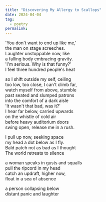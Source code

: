 ```yaml
---
title: "Discovering My Allergy to Scallops"
date: 2024-04-04
tag:
  - poetry
permalink:
---
```


'You don't want to end up like me,'   
the man on stage screeches.    
Laughter unstoppable now, like   
a falling body embracing gravity.    
'I'm serious. Why is that funny?'    
I feel three hundred people's heat  

so I shift outside my self, ceiling    
too low, too close, I can't climb far,    
watch myself from above, stumble    
past seated and slumped patrons    
into the comfort of a dark aisle    
'It wasn't that bad, was it?'    
I hear far below, carried upwards    
on the whistle of cold air    
before heavy auditorium doors      
swing open, release me in a rush.   

I pull up now, seeking space   
my head a dot below as I fly.    
Bald patch not as bad as I thought   
The world retreats to silence    

a woman speaks in gusts and squalls     
pull the ripcord in my head    
catch an updraft, higher now,    
float in a sea of absence    

a person collapsing below    
distant panic and laughter    
